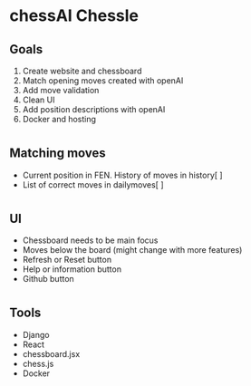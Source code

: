 # chessAI Chessle

## Goals 

1. Create website and chessboard
2. Match opening moves created with openAI
3. Add move validation
4. Clean UI
5. Add position descriptions with openAI
6. Docker and hosting


#

## Matching moves

- Current position in FEN. History of moves in history[ ]
- List of correct moves in dailymoves[ ]

#
## UI 

- Chessboard needs to be main focus
- Moves below the board (might change with more features)
- Refresh or Reset button
- Help or information button
- Github button

#
## Tools
- Django 
- React
- chessboard.jsx
- chess.js
- Docker



